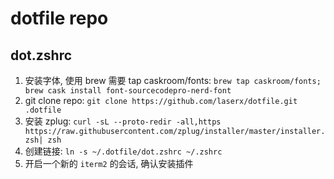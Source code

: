 # dotfile repo

## dot.zshrc
1. 安装字体, 使用 brew 需要 tap caskroom/fonts: `brew tap caskroom/fonts; brew cask install font-sourcecodepro-nerd-font`
1. git clone repo: `git clone https://github.com/laserx/dotfile.git .dotfile`
1. 安装 zplug: `curl -sL --proto-redir -all,https https://raw.githubusercontent.com/zplug/installer/master/installer.zsh| zsh`
1. 创建链接: `ln -s ~/.dotfile/dot.zshrc ~/.zshrc`
1. 开启一个新的 `iterm2` 的会话, 确认安装插件